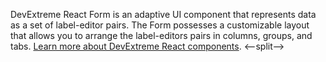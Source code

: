 DevExtreme React Form is an adaptive UI component that represents data as a set of label-editor pairs. The Form possesses a customizable layout that allows you to arrange the label-editors pairs in columns, groups, and tabs. [Learn more about DevExtreme React components](/Documentation/Guide/React_Components/DevExtreme_React_Components/).
<--split-->
